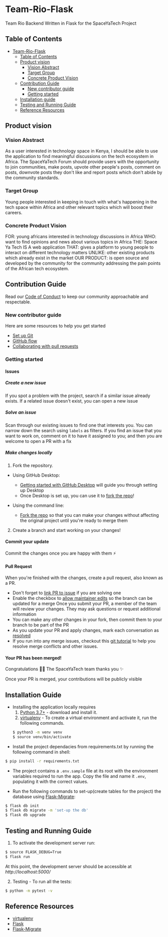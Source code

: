 # Team-Rio-Flask
Team Rio Backend Written in Flask for the SpaceYaTech Project


## Table of Contents
- [Team-Rio-Flask](#team-rio-flask)
  - [Table of Contents](#table-of-contents)
  - [Product vision](#product-vision)
    - [Vision Abstract](#vision-abstract)
    - [Target Group](#target-group)
    - [Concrete Product Vision](#concrete-product-vision)
  - [Contribution Guide](#contribution-guide)
    - [New contributor guide](#new-contributor-guide)
    - [Getting started](#getting-started)
  - [Installation guide](#installation-guide)
  - [Testing and Running Guide](#testing-and-running-guide)
  - [Reference Resources](#reference-resources)

## Product vision

### Vision Abstract
As a user interested in technology space in Kenya, I should be able to use the application to find meaningful discussions on the tech ecosystem in Africa. The SpaceYaTech Forum should provide users with the opportunity to join communities, make posts, upvote other people's posts, comment on posts, downvote posts they don't like and report posts which don't abide by the community standards.

### Target Group
Young people interested in keeping in touch with what's happening in the tech space within Africa and other relevant topics which will boost their careers.

### Concrete Product Vision
FOR: young africans interested in technology discussions in Africa WHO: want to find opinions and news about various topics in Africa THE: Space Ya Tech IS A web application THAT: gives a platform to young people to interact on different technology matters UNLIKE: other existing products which already exist in the market OUR PRODUCT: is open source and developed by the community for the community addressing the pain points of the African tech ecosystem.


## Contribution Guide
Read our [Code of Conduct](https://github.com/SpaceyaTech/.github/blob/05d65ab42226f6479ab59a2209a9d128734ecbe6/CODE_OF_CONDUCT.md) to keep our community approachable and respectable.

### New contributor guide
Here are some resources to help you get started
- [Set up Git](https://docs.github.com/en/get-started/quickstart/set-up-git)
- [GitHub flow](https://docs.github.com/en/get-started/quickstart/github-flow)
- [Collaborating with pull requests](https://docs.github.com/en/github/collaborating-with-pull-requests)

### Getting started

#### Issues

##### Create a new issue

If you spot a problem with the project, search if a similar issue already exists. 
If a related issue doesn't exist, you can open a new issue 

##### Solve an issue

Scan through our existing issues to find one that interests you. 
You can narrow down the search using `labels` as filters. 
If you find an issue that you want to work on, comment on it to have it assigned to you;
and then you are welcome to open a PR with a fix

##### Make changes locally
1. Fork the repository.
- Using GitHub Desktop:
  - [Getting started with GitHub Desktop](https://docs.github.com/en/desktop/installing-and-configuring-github-desktop/getting-started-with-github-desktop) will guide you through setting up Desktop
  - Once Desktop is set up, you can use it to [fork the repo](https://docs.github.com/en/desktop/contributing-and-collaborating-using-github-desktop/cloning-and-forking-repositories-from-github-desktop)!

- Using the command line:
  - [Fork the repo](https://docs.github.com/en/github/getting-started-with-github/fork-a-repo#fork-an-example-repository) so that you can make your changes without affecting the original project until you're ready to merge them

2. Create a branch and start working on your changes!

#### Commit your update

Commit the changes once you are happy with them :zap:

#### Pull Request

When you're finished with the changes, create a pull request, also known as a PR.
- Don't forget to [link PR to issue](https://docs.github.com/en/issues/tracking-your-work-with-issues/linking-a-pull-request-to-an-issue) if you are solving one
- Enable the checkbox to [allow maintainer edits](https://docs.github.com/en/github/collaborating-with-issues-and-pull-requests/allowing-changes-to-a-pull-request-branch-created-from-a-fork) so the branch can be updated for a merge
Once you submit your PR, a member of the team will review your changes. They may ask questions or request additional information
- You can make any other changes in your fork, then commit them to your branch to be part of the PR
- As you update your PR and apply changes, mark each conversation as [resolved](https://docs.github.com/en/github/collaborating-with-issues-and-pull-requests/commenting-on-a-pull-request#resolving-conversations)
- If you run into any merge issues, checkout this [git tutorial](https://github.com/skills/resolve-merge-conflicts) to help you resolve merge conflicts and other issues.

#### Your PR has been merged!

Congratulations :tada::tada: The SpaceYaTech team thanks you :sparkles:

Once your PR is merged, your contributions will be publicly visible

## Installation Guide
- Installing the application locally requires 
	1. [Python 3.7+](https://www.python.org/downloads/release/python-393/) - download and install it.
	2. [virtualenv](https://docs.python-guide.org/dev/virtualenvs/) - To create a virtual environment and activate it, run the following commands. 
	```bash
	$ python3 -m venv venv
	$ source venv/bin/activate
	```
- Install the project dependacies from requirements.txt by running the following command in shell: 
```bash
$ pip install -r requirements.txt 
```
- The project contains a `.env.sample` file at its root with the environment variables required to run the app. Copy the file and name it `.env`, populating it with the correct values.

- Run the following commands to set-up(create tables for the project) the database using [Flask-Migrate](https://flask-migrate.readthedocs.io/en/latest/index.html): 
```bash
$ flask db init
$ flask db migrate -m 'set-up the db'
$ flask db upgrade
```
## Testing and Running Guide
1. To activate the development server run:
```bash
$ source FLASK_DEBUG=True
$ flask run
```
At this point, the development server should be accessible at _http://localhost:5000/_

2. Testing - To run all the tests:

```bash
$ python -m pytest -v
```

## Reference Resources
- [virtualenv](https://docs.python-guide.org/dev/virtualenvs/)
- [Flask](https://flask.palletsprojects.com/)
- [Flask-Migrate](https://flask-migrate.readthedocs.io/en/latest/index.html)


